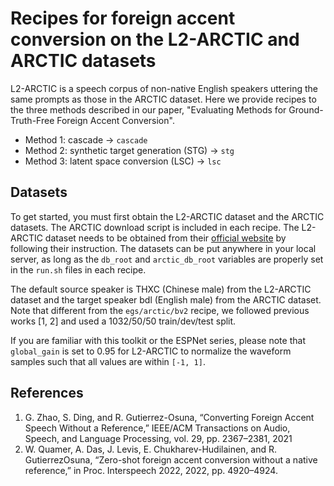# Recipes for foreign accent conversion on the L2-ARCTIC and ARCTIC datasets

L2-ARCTIC is a speech corpus of non-native English speakers uttering the same prompts as those in the ARCTIC dataset. Here we provide recipes to the three methods described in our paper, "Evaluating Methods for Ground-Truth-Free Foreign Accent Conversion".

- Method 1: cascade -> `cascade`
- Method 2: synthetic target generation (STG) -> `stg`
- Method 3: latent space conversion (LSC) -> `lsc`

## Datasets

To get started, you must first obtain the L2-ARCTIC dataset and the ARCTIC datasets. The ARCTIC download script is included in each recipe. The L2-ARCTIC dataset needs to be obtained from their [official website](https://psi.engr.tamu.edu/l2-arctic-corpus/) by following their instruction. The datasets can be put anywhere in your local server, as long as the `db_root` and `arctic_db_root` variables are properly set in the `run.sh` files in each recipe.

The default source speaker is THXC (Chinese male) from the L2-ARCTIC dataset and the target speaker bdl (English male) from the ARCTIC dataset. Note that different from the `egs/arctic/bv2` recipe, we followed previous works [1, 2] and used a 1032/50/50 train/dev/test split.

If you are familiar with this toolkit or the ESPNet series, please note that `global_gain` is set to 0.95 for L2-ARCTIC to normalize the waveform samples such that all values are within `[-1, 1]`.

## References

1. G. Zhao, S. Ding, and R. Gutierrez-Osuna, “Converting Foreign Accent Speech Without a Reference,” IEEE/ACM Transactions on Audio, Speech, and Language Processing, vol. 29, pp. 2367–2381, 2021
2. W. Quamer, A. Das, J. Levis, E. Chukharev-Hudilainen, and R. GutierrezOsuna, “Zero-shot foreign accent conversion without a native reference,” in Proc. Interspeech 2022, 2022, pp. 4920–4924.